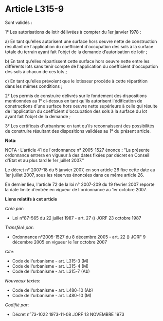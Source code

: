 # Article L315-9

Sont validés :

1° Les autorisations de lotir délivrées à compter du 1er janvier 1978 :

a) En tant qu'elles autorisent une surface hors oeuvre nette de construction résultant de l'application du coefficient
d'occupation des sols à la surface totale du terrain ayant fait l'objet de la demande d'autorisation de lotir ;

b) En tant qu'elles répartissent cette surface hors oeuvre nette entre les différents lots sans tenir compte de l'application
du coefficient d'occupation des sols à chacun de ces lots ;

c) En tant qu'elles prévoient que le lotisseur procède à cette répartition dans les mêmes conditions ;

2° Les permis de construire délivrés sur le fondement des dispositions mentionnées au 1° ci-dessus en tant qu'ils autorisent
l'édification de constructions d'une surface hors oeuvre nette supérieure à celle qui résulte de l'application du coefficient
d'occupation des sols à la surface du lot ayant fait l'objet de la demande ;

3° Les certificats d'urbanisme en tant qu'ils reconnaissent des possibilités de construire résultant des dispositions
validées au 1° du présent article.

**Nota:**

NOTA : L'article 41 de l'ordonnance n° 2005-1527 énonce : "La présente ordonnance entrera en vigueur à des dates fixées par
décret en Conseil d'Etat et au plus tard le 1er juillet 2007."

Le décret n° 2007-18 du 5 janvier 2007, en son article 26 fixe cette date au 1er juillet 2007, sous les réserves énoncées
dans ce même article 26.

En dernier lieu, l'article 72 de la loi n° 2007-209 du 19 février 2007 reporte la date limite d'entrée en vigueur de
l'ordonnance au 1er octobre 2007.

**Liens relatifs à cet article**

_Créé par_:

  - Loi n°87-565 du 22 juillet 1987 - art. 27 () JORF 23 octobre 1987

_Transféré par_:

  - Ordonnance n°2005-1527 du 8 décembre 2005 - art. 22 () JORF 9 décembre 2005 en vigueur le 1er octobre 2007

_Cite_:

  - Code de l'urbanisme - art. L315-3 (M)
  - Code de l'urbanisme - art. L315-4 (M)
  - Code de l'urbanisme - art. L315-7 (Ab)

_Nouveaux textes_:

  - Code de l'urbanisme - art. L480-10 (Ab)
  - Code de l'urbanisme - art. L480-10 (M)

_Codifié par_:

  - Décret n°73-1022 1973-11-08 JORF 13 NOVEMBRE 1973
